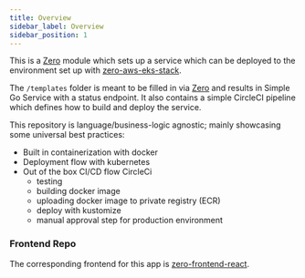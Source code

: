 ```yaml
---
title: Overview
sidebar_label: Overview
sidebar_position: 1
---
```


This is a [Zero][zero] module which sets up a
service which can be deployed to the environment set up with [zero-aws-eks-stack][zero-infra].

The `/templates` folder is meant to be filled in via [Zero][zero] and results in Simple Go Service with a status endpoint. It also contains a simple CircleCI pipeline which defines how to build and deploy the service.

This repository is language/business-logic agnostic; mainly showcasing some universal best practices:
- Built in containerization with docker
- Deployment flow with kubernetes
- Out of the box CI/CD flow CircleCi
  - testing
  - building docker image
  - uploading docker image to private registry (ECR)
  - deploy with kustomize
  - manual approval step for production environment


### Frontend Repo

The corresponding frontend for this app is [zero-frontend-react].


<!-- Links -->
[zero]: https://github.com/commitdev/zero
[zero-infra]: https://github.com/commitdev/zero-aws-eks-stack
[zero-frontend-react]: https://github.com/commitdev/zero-frontend-react
